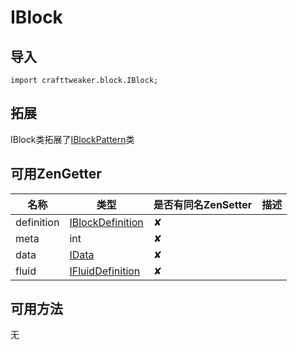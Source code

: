 # IBlock

## 导入

`import crafttweaker.block.IBlock;`

## 拓展

IBlock类拓展了[IBlockPattern](crafttweaker-lib/block/iblockpattern.md)类

## 可用ZenGetter

| 名称 | 类型 | 是否有同名ZenSetter | 描述 |
| ---- | ---- | ------------------- | ---- |
|definition|[IBlockDefinition](crafttweaker/block/iblockdefinition.md)| ✘ |      |
|meta|int| ✘ | |
|data|[IData](crafttweaker-lib/data/idata.md)| ✘ | |
|fluid|[IFluidDefinition](crafttweaker-lib/liquid/ifluiddefinition.md)| ✘ | |

## 可用方法

无
